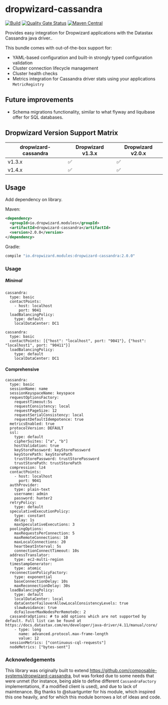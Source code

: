 # dropwizard-cassandra

[![Build](https://github.com/dropwizard/dropwizard-cassandra/workflows/Build/badge.svg)](https://github.com/dropwizard/dropwizard-cassandra/actions?query=workflow%3ABuild)
[![Quality Gate Status](https://sonarcloud.io/api/project_badges/measure?project=dropwizard_dropwizard-cassandra&metric=alert_status)](https://sonarcloud.io/dashboard?id=dropwizard_dropwizard-cassandra)
[![Maven Central](https://maven-badges.herokuapp.com/maven-central/io.dropwizard.modules/dropwizard-cassandra/badge.svg)](https://maven-badges.herokuapp.com/maven-central/io.dropwizard.modules/dropwizard-cassandra/)

Provides easy integration for Dropwizard applications with the Datastax Cassandra java driver..

This bundle comes with out-of-the-box support for:
* YAML-based configuration and built-in strongly typed configuration validation
* Cluster connection lifecycle management
* Cluster health checks
* Metrics integration for Cassandra driver stats using your applications `MetricRegistry`

## Future improvements
* Schema migrations functionality, similar to what flyway and liquibase offer for SQL databases.

## Dropwizard Version Support Matrix
dropwizard-cassandra    | Dropwizard v1.3.x  | Dropwizard v2.0.x
----------------------- | ------------------ | ------------------
v1.3.x                  | :white_check_mark: | :white_check_mark:
v1.4.x                  | :white_check_mark: | :white_check_mark:

## Usage
Add dependency on library.

Maven:
```xml
<dependency>
  <groupId>io.dropwizard.modules</groupId>
  <artifactId>dropwizard-cassandra</artifactId>
  <version>2.0.0</version>
</dependency>
```

Gradle:
```groovy
compile "io.dropwizard.modules:dropwizard-cassandra:2.0.0"
```

### Usage

##### Minimal
```
cassandra:
  type: basic
  contactPoints:
    - host: localhost
      port: 9041
  loadBalancingPolicy:
    type: default
    localDataCenter: DC1
```

```
cassandra:
  type: basic
  contactPoints: [{"host": "localhost", port: "9041"}, {"host": "localhost1", port: "90411"}]
  loadBalancingPolicy:
    type: default
    localDataCenter: DC1

```

#### Comprehensive
```
cassandra:
  type: basic
  sessionName: name
  sessionKeyspaceName: keyspace
  requestOptionsFactory:
    requestTimeout:5s
    requestConsistency: local
    requestPageSize: 12
    requestSerialConsistency: local
    requestDefaultIdempotence: true
  metricsEnabled: true
  protocolVersion: DEFAULT
  ssl:
    type: default
    cipherSuites: ["a", "b"]
    hostValidation: true
    keyStorePassword: keyStorePassword
    keyStorePath: keyStorePath
    trustStorePassword: trustStorePassword
    trustStorePath: trustStorePath
  compression: lz4
  contactPoints:
    - host: localhost
      port: 9041
  authProvider:
    type: plain-text
    username: admin
    password: hunter2
  retryPolicy:
    type: default
  speculativeExecutionPolicy:
    type: constant
    delay: 1s
    maxSpeculativeExecutions: 3
  poolingOptions:
    maxRequestsPerConnection: 5
    maxRemoteConnections: 10
    maxLocalConnections: 20
    heartbeatInterval: 5s
    connectionConnectTimeout: 10s
  addressTranslator:
    type: ec2-multi-region
  timestampGenerator:
    type: atomic
  reconnectionPolicyFactory:
    type: exponential
    baseConnectionDelay: 10s
    maxReconnectionDelay: 30s
  loadBalancingPolicy:
    type: default
    localDataCenter: local
    dataCenterFailoverAllowLocalConsistencyLevels: true
    slowAvoidance: true
    dcFailoverMaxNodesPerRemoteDc: 2
  cassandraOptions: # to add options which are not supported by default. Full list can be found at https://docs.datastax.com/en/developer/java-driver/4.11/manual/core/
    - type: long
      name: advanced.protocol.max-frame-length
      value: 12
  sessionMetrics: ["continuous-cql-requests"]
  nodeMetrics: ["bytes-sent"]
```

### Acknowledgements
This library was originally built to extend https://github.com/composable-systems/dropwizard-cassandra, but was forked due to some
needs that were unmet (for instance, being able to define different `CassandraFactory` implementations, if a modified client is used), and
due to lack of maintenance. Big thanks to @stuartgunter for his module, which inspired this one heavily, and for which this module borrows
a lot of ideas and code.
